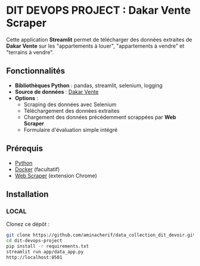 # DIT DEVOPS PROJECT : Dakar Vente Scraper

Cette application **Streamlit** permet de télécharger des données extraites de **Dakar Vente** sur les "appartements à louer", "appartements à vendre" et "terrains à vendre".

## Fonctionnalités

- **Bibliothèques Python** : pandas, streamlit, selenium, logging
- **Source de données** : [Dakar Vente](https://dakarvente.com/)
- **Options** :
  - Scraping des données avec Selenium
  - Téléchargement des données extraites
  - Chargement des données précédemment scrappées par **Web Scraper**
  - Formulaire d'évaluation simple intégré

## Prérequis

- [Python](https://www.python.org/)
- [Docker](https://www.docker.com/) (facultatif)
- [Web Scraper](https://webscraper.io/) (extension Chrome)

## Installation

### LOCAL

Clonez ce dépôt :
   ```sh
   git clone https://github.com/aminacherif/data_collection_dit_devoir.git
   cd dit-devops-project
pip install -r requirements.txt
streamlit run app/data_app.py
http://localhost:8501
